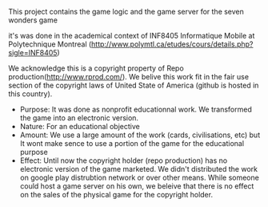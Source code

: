 This project contains the game logic and the game server for the seven wonders game

it's was done in the academical context of INF8405 Informatique Mobile at Polytechnique Montreal 
(http://www.polymtl.ca/etudes/cours/details.php?sigle=INF8405)

We acknowledge this is a copyright property of Repo production(http://www.rprod.com/). We belive this work fit
in the fair use section of the copyright laws of United State of America (github is hosted in this country). 

* Purpose: It was done as nonprofit educationnal work. We transformed the game into an electronic version.
* Nature: For an educational objective
* Amount: We use a large amount of the work (cards, civilisations, etc) but It wont make sence to use a portion 
of the game for the educational purpose
* Effect: Until now the copyright holder (repo production) has no electronic version of the game marketed. 
We didn't distributed the work on google play distrubtion network or over other means. While someone could host a game
server on his own, we beleive that there is no effect on the sales of the physical game for the 
copyright holder.

